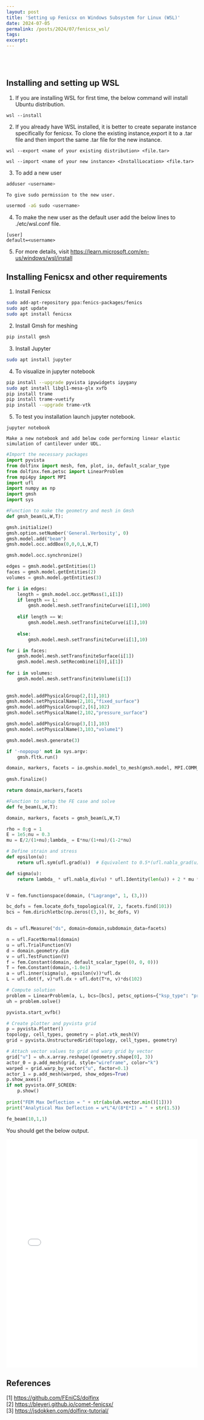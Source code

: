 ```yaml
---
layout: post
title: 'Setting up Fenicsx on Windows Subsystem for Linux (WSL)'
date: 2024-07-05
permalink: /posts/2024/07/fenicsx_wsl/
tags:
excerpt: 
---
```

<br><br>

## Installing and setting up WSL

1. If you are installing WSL for first time, the below command will install Ubuntu distribution.
```shell
wsl --install
```
2. If you already have WSL installed, it is better to create separate instance specifically for fenicsx. To clone the existing instance,export it to a .tar file and then import the same .tar file for the new instance.
```shell
wsl --export <name of your existing distribution> <file.tar>
```

```shell
wsl --import <name of your new instance> <InstallLocation> <file.tar>
```
3. To add a new user
```bash
adduser <username>
```
    To give sudo permission to the new user.
```bash
usermod -aG sudo <username>
```

4. To make the new user as the default user add the below lines to ./etc/wsl.conf file.
```
[user]
default=<username>
```

5. For more details, visit <https://learn.microsoft.com/en-us/windows/wsl/install>


## Installing Fenicsx and other requirements

1. Install Fenicsx
```bash
sudo add-apt-repository ppa:fenics-packages/fenics
sudo apt update
sudo apt install fenicsx
```

2. Install Gmsh for meshing
```bash
pip install gmsh
```

3. Install Jupyter
```bash
sudo apt install jupyter
```

4. To visualize in jupyter notebook
```bash
pip install --upgrade pyvista ipywidgets ipygany
sudo apt install libgl1-mesa-glx xvfb
pip install trame
pip install trame-vuetify
pip install --upgrade trame-vtk
```


5. To test you installation launch jupyter notebook.
```shell
jupyter notebook
```
    Make a new notebook and add below code performing linear elastic simulation of cantilever under UDL.

```python
#Import the necessary packages
import pyvista
from dolfinx import mesh, fem, plot, io, default_scalar_type
from dolfinx.fem.petsc import LinearProblem
from mpi4py import MPI
import ufl
import numpy as np
import gmsh
import sys
```

```python
#Function to make the geometry and mesh in Gmsh
def gmsh_beam(L,W,T):

gmsh.initialize()
gmsh.option.setNumber('General.Verbosity', 0)
gmsh.model.add("beam")
gmsh.model.occ.addBox(0,0,0,L,W,T)

gmsh.model.occ.synchronize()

edges = gmsh.model.getEntities(1)
faces = gmsh.model.getEntities(2)
volumes = gmsh.model.getEntities(3)

for i in edges:
    length = gmsh.model.occ.getMass(1,i[1])
    if length == L:
        gmsh.model.mesh.setTransfiniteCurve(i[1],100)
        
    elif length == W:
        gmsh.model.mesh.setTransfiniteCurve(i[1],10)
        
    else:
        gmsh.model.mesh.setTransfiniteCurve(i[1],10)

for i in faces:
    gmsh.model.mesh.setTransfiniteSurface(i[1])
    gmsh.model.mesh.setRecombine(i[0],i[1])
    
for i in volumes:
    gmsh.model.mesh.setTransfiniteVolume(i[1])
    
    
gmsh.model.addPhysicalGroup(2,[1],101)
gmsh.model.setPhysicalName(2,101,"fixed_surface")
gmsh.model.addPhysicalGroup(2,[6],102)
gmsh.model.setPhysicalName(2,102,"pressure_surface")

gmsh.model.addPhysicalGroup(3,[1],103)
gmsh.model.setPhysicalName(3,103,"volume1")

gmsh.model.mesh.generate(3)

if '-nopopup' not in sys.argv:
    gmsh.fltk.run()

domain, markers, facets = io.gmshio.model_to_mesh(gmsh.model, MPI.COMM_WORLD, 0, gdim=3)
    
gmsh.finalize()

return domain,markers,facets
```

```python
#Function to setup the FE case and solve
def fe_beam(L,W,T):

domain, markers, facets = gmsh_beam(L,W,T)

rho = 0;g = 1
E = 1e5;nu = 0.3
mu = E/2/(1+nu);lambda_ = E*nu/(1+nu)/(1-2*nu)

# Define strain and stress
def epsilon(u):
    return ufl.sym(ufl.grad(u))  # Equivalent to 0.5*(ufl.nabla_grad(u) + ufl.nabla_grad(u).T)

def sigma(u):
    return lambda_ * ufl.nabla_div(u) * ufl.Identity(len(u)) + 2 * mu * epsilon(u)


V = fem.functionspace(domain, ("Lagrange", 1, (3,)))

bc_dofs = fem.locate_dofs_topological(V, 2, facets.find(101))
bcs = fem.dirichletbc(np.zeros((3,)), bc_dofs, V)


ds = ufl.Measure("ds", domain=domain,subdomain_data=facets)

n = ufl.FacetNormal(domain)
u = ufl.TrialFunction(V)
d = domain.geometry.dim
v = ufl.TestFunction(V)
f = fem.Constant(domain, default_scalar_type((0, 0, 0)))
T = fem.Constant(domain,-1.0e1)
a = ufl.inner(sigma(u), epsilon(v))*ufl.dx
L = ufl.dot(f, v)*ufl.dx + ufl.dot(T*n, v)*ds(102)

# Compute solution
problem = LinearProblem(a, L, bcs=[bcs], petsc_options={"ksp_type": "preonly", "pc_type": "lu"})
uh = problem.solve()

pyvista.start_xvfb()

# Create plotter and pyvista grid
p = pyvista.Plotter()
topology, cell_types, geometry = plot.vtk_mesh(V)
grid = pyvista.UnstructuredGrid(topology, cell_types, geometry)

# Attach vector values to grid and warp grid by vector
grid["u"] = uh.x.array.reshape((geometry.shape[0], 3))
actor_0 = p.add_mesh(grid, style="wireframe", color="k")
warped = grid.warp_by_vector("u", factor=0.1)
actor_1 = p.add_mesh(warped, show_edges=True)
p.show_axes()
if not pyvista.OFF_SCREEN:
    p.show()
    
print("FEM Max Deflection = " + str(abs(uh.vector.min()[1])))
print("Analytical Max Deflection = w*L^4/(8*E*I) = " + str(1.5))
```

```python
fe_beam(10,1,1)
```

You should get the below output. 

<iframe src="{{ '/assets/fenicsx_plots/beam.html' | relative_url }}" width="100%" height="600px" style="border:none;"></iframe>


## References

[1] <https://github.com/FEniCS/dolfinx>  
[2] <https://bleyerj.github.io/comet-fenicsx/>  
[3] <https://jsdokken.com/dolfinx-tutorial/>  